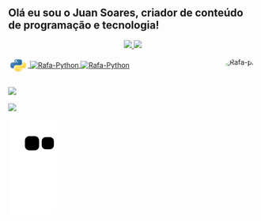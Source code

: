 ## Olá eu sou o Juan Soares, criador de conteúdo de programação e tecnologia!
<div align="center">
  <a href="https://www.youtube.com/channel/UCytUuxL41cQVvJivsjxWBtQ">
  <img width="48%" src="https://github-readme-stats.vercel.app/api?username=JuanSoaresR&show_icons=true&theme=dark&include_all_commits=true&count_private=true"/>
  <img width="48%" src="https://github-readme-stats.vercel.app/api/top-langs/?username=JuanSoaresR&layout=compact&langs_count=7&theme=dark"/>
</div>
  
  <div style="display: inline_block"><br>

  
  <img align="center" alt="Rafa-Python" height="30" width="40" src="https://raw.githubusercontent.com/devicons/devicon/master/icons/python/python-original.svg">
  <img align="center" alt="Rafa-Python" height="30" width="40" src="https://cdn.jsdelivr.net/gh/devicons/devicon/icons/linux/linux-original.svg" />
  <img align="center" alt="Rafa-Python" height="30" width="40" src="https://cdn.jsdelivr.net/gh/devicons/devicon/icons/arduino/arduino-original.svg" /> 
  <img align="right" alt="Rafa-pic" height="150" style="border-radius:50px;" src="https://cdn.discordapp.com/attachments/943311988874948642/943312236124966942/Webp.net-gifmaker.gif">
</div>
  

  ##
  
  <div> 
  <a href="https://www.youtube.com/channel/UCytUuxL41cQVvJivsjxWBtQ" target="_blank"><img src="https://img.shields.io/badge/YouTube-FF0000?style=for-the-badge&logo=youtube&logoColor=white" target="_blank"></a>
 
  <a href = "mailto:debbuguer@gmail.com"><img src="https://img.shields.io/badge/-Gmail-%23333?style=for-the-badge&logo=gmail&logoColor=white" target="_blank"></a>

  ![Snake animation](https://github.com/rafaballerini/rafaballerini/blob/output/github-contribution-grid-snake.svg)
 
</div>
